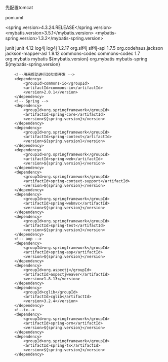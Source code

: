 先配置tomcat

pom.xml

<spring.version>4.3.24.RELEASE</spring.version>
<mybatis.version>3.5.1</mybatis.version>
<mybatis-spring.version>1.3.2</mybatis-spring.version>

<dependencies>
        <!--白盒测试工具 -->
        <dependency>
            <groupId>junit</groupId>
            <artifactId>junit</artifactId>
            <version>4.12</version>
        </dependency>
        <!--控制日志信息输送的目的地是控制台、文件、GUI组件、甚至是套接口服务器 -->
        <dependency>
            <groupId>log4j</groupId>
            <artifactId>log4j</artifactId>
            <version>1.2.17</version>
        </dependency>
        <dependency>
            <groupId>org.slf4j</groupId>
            <artifactId>slf4j-api</artifactId>
            <version>1.7.5</version>
        </dependency>
        <!--解析json -->
        <dependency>
            <groupId>org.codehaus.jackson</groupId>
            <artifactId>jackson-mapper-asl</artifactId>
            <version>1.9.12</version>
        </dependency>
        <!--处理编码 -->
        <dependency>
            <groupId>commons-codec</groupId>
            <artifactId>commons-codec</artifactId>
            <version>1.7</version>
        </dependency>
        <!-- mybatis是ibatis 的升级版。是一种 orm 工具，简化数据库操作 -->
        <dependency>
            <groupId>org.mybatis</groupId>
            <artifactId>mybatis</artifactId>
            <version>${mybatis.version}</version>
        </dependency>
        <!-- 是一个用来整合 MyBatis 和 Spring 框架的小类库 -->
        <dependency>
            <groupId>org.mybatis</groupId>
            <artifactId>mybatis-spring</artifactId>
            <version>${mybatis-spring.version}</version>
        </dependency>

        <!--用来帮助进行IO功能开发 -->
        <dependency>
            <groupId>commons-io</groupId>
            <artifactId>commons-io</artifactId>
            <version>2.0.1</version>
        </dependency>
        <!-- Spring -->
        <dependency>
            <groupId>org.springframework</groupId>
            <artifactId>spring-core</artifactId>
            <version>${spring.version}</version>
        </dependency>
        <dependency>
            <groupId>org.springframework</groupId>
            <artifactId>spring-context</artifactId>
            <version>${spring.version}</version>
        </dependency>
        <dependency>
            <groupId>org.springframework</groupId>
            <artifactId>spring-web</artifactId>
            <version>${spring.version}</version>
        </dependency>
        <dependency>
            <groupId>org.springframework</groupId>
            <artifactId>spring-context-support</artifactId>
            <version>${spring.version}</version>
        </dependency>
        <dependency>
            <groupId>org.springframework</groupId>
            <artifactId>spring-webmvc</artifactId>
            <version>${spring.version}</version>
        </dependency>
        <dependency>
            <groupId>org.springframework</groupId>
            <artifactId>spring-test</artifactId>
            <version>${spring.version}</version>
        </dependency>
        <!-- aop -->
        <dependency>
            <groupId>org.springframework</groupId>
            <artifactId>spring-aop</artifactId>
            <version>${spring.version}</version>
        </dependency>
        <dependency>
            <groupId>org.aspectj</groupId>
            <artifactId>aspectjweaver</artifactId>
            <version>1.8.13</version>
        </dependency>
        <dependency>
            <groupId>cglib</groupId>
            <artifactId>cglib</artifactId>
            <version>3.2.4</version>
        </dependency>
        <!--tx-->
        <dependency>
            <groupId>org.springframework</groupId>
            <artifactId>spring-orm</artifactId>
            <version>${spring.version}</version>
        </dependency>
        <dependency>
            <groupId>org.springframework</groupId>
            <artifactId>spring-tx</artifactId>
            <version>${spring.version}</version>
        </dependency>